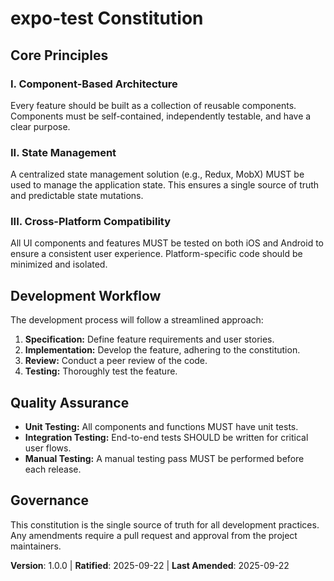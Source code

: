<!--
Sync Impact Report:
- Version change: none -> 1.0.0
- List of modified principles:
    - [PRINCIPLE_1_NAME] -> I. Component-Based Architecture
    - [PRINCIPLE_2_NAME] -> II. State Management
    - [PRINCIPLE_3_NAME] -> III. Cross-Platform Compatibility
- Added sections: Development Workflow, Quality Assurance
- Removed sections: [SECTION_2_NAME], [SECTION_3_NAME]
- Templates requiring updates:
    - .specify/templates/plan-template.md (✅ updated)
    - .specify/templates/spec-template.md (⚠ pending)
    - .specify/templates/tasks-template.md (⚠ pending)
- Follow-up TODOs: none
-->
# expo-test Constitution

## Core Principles

### I. Component-Based Architecture
Every feature should be built as a collection of reusable components. Components must be self-contained, independently testable, and have a clear purpose.

### II. State Management
A centralized state management solution (e.g., Redux, MobX) MUST be used to manage the application state. This ensures a single source of truth and predictable state mutations.

### III. Cross-Platform Compatibility
All UI components and features MUST be tested on both iOS and Android to ensure a consistent user experience. Platform-specific code should be minimized and isolated.

## Development Workflow

The development process will follow a streamlined approach:
1.  **Specification:** Define feature requirements and user stories.
2.  **Implementation:** Develop the feature, adhering to the constitution.
3.  **Review:** Conduct a peer review of the code.
4.  **Testing:** Thoroughly test the feature.

## Quality Assurance

-   **Unit Testing:** All components and functions MUST have unit tests.
-   **Integration Testing:** End-to-end tests SHOULD be written for critical user flows.
-   **Manual Testing:** A manual testing pass MUST be performed before each release.

## Governance

This constitution is the single source of truth for all development practices. Any amendments require a pull request and approval from the project maintainers.

**Version**: 1.0.0 | **Ratified**: 2025-09-22 | **Last Amended**: 2025-09-22